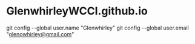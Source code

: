 # GlenwhirleyWCCI.github.io
git config --global user.name "Glenwhirley"
git config --global user.email "glenowhirley@gmail.com"
